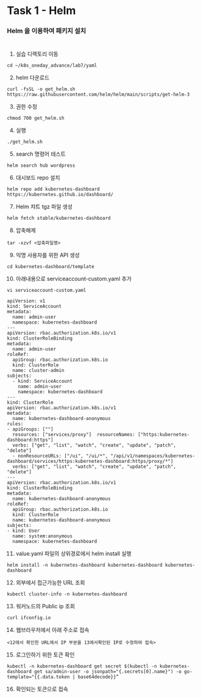 # Task 1 - Helm

### Helm 을 이용하여 패키지 설치
#

1. 실습 디렉토리 이동
```
cd ~/k8s_oneday_advance/lab7/yaml
```

2. helm 다운로드
```
curl -fsSL -o get_helm.sh https://raw.githubusercontent.com/helm/helm/main/scripts/get-helm-3
```

3. 권한 수정
```
chmod 700 get_helm.sh
```

4. 실행
```
./get_helm.sh
```

5. search 명령어 테스트
```
helm search hub wordpress
```

6. 대시보드 repo 설치
```
helm repo add kubernetes-dashboard https://kubernetes.github.io/dashboard/
```

7. Helm 챠트 tgz 파일 생성
```
helm fetch stable/kubernetes-dashboard
```

8. 압축해제
```
tar -xzvf <압축파일명>
```

9. 익명 사용자를 위한 API 생성
```
cd kubernetes-dashboard/template
```

10. 아래내용으로 serviceaccount-custom.yaml 추가
```
vi serviceaccount-custom.yaml
```
```
apiVersion: v1
kind: ServiceAccount
metadata:
  name: admin-user
  namespace: kubernetes-dashboard
---
apiVersion: rbac.authorization.k8s.io/v1
kind: ClusterRoleBinding
metadata:
  name: admin-user
roleRef:
  apiGroup: rbac.authorization.k8s.io
  kind: ClusterRole
  name: cluster-admin
subjects:
  - kind: ServiceAccount
    name: admin-user
    namespace: kubernetes-dashboard
---
kind: ClusterRole
apiVersion: rbac.authorization.k8s.io/v1
metadata:
  name: kubernetes-dashboard-anonymous
rules:
- apiGroups: [""]
  resources: ["services/proxy"]  resourceNames: ["https:kubernetes-dashboard:https"]
  verbs: ["get", "list", "watch", "create", "update", "patch", "delete"]
  - nonResourceURLs: ["/ui", "/ui/*", "/api/v1/namespaces/kubernetes-dashboard/services/https:kubernetes-dashboard:https/proxy/*"]
  verbs: ["get", "list", "watch", "create", "update", "patch", "delete"]
---
apiVersion: rbac.authorization.k8s.io/v1
kind: ClusterRoleBinding
metadata:
  name: kubernetes-dashboard-anonymous
roleRef:
  apiGroup: rbac.authorization.k8s.io
  kind: ClusterRole
  name: kubernetes-dashboard-anonymous
subjects:
- kind: User
  name: system:anonymous
  namespace: kubernetes-dashboard
```

11. value.yaml 파일의 상위경로에서 helm install 실행
```
helm install -n kubernetes-dashboard kubernetes-dashboard kubernetes-dashboard
```

12. 외부에서 접근가능한 URL 조회
```
kubectl cluster-info -n kubernetes-dashboard
```

13. 워커노드의 Public ip 조회 
```
curl ifconfig.io
```

14. 웹브라우저에서 아래 주소로 접속
```
<12에서 확인한 URL에서 IP 부분을 13에서확인된 IP로 수정하여 접속>
```

15. 로그인하기 위한 토큰 확인
```
kubectl -n kubernetes-dashboard get secret $(kubectl -n kubernetes-dashboard get sa/admin-user -o jsonpath="{.secrets[0].name}") -o go-template="{{.data.token | base64decode}}”
```

16. 확인되는 토큰으로 접속
